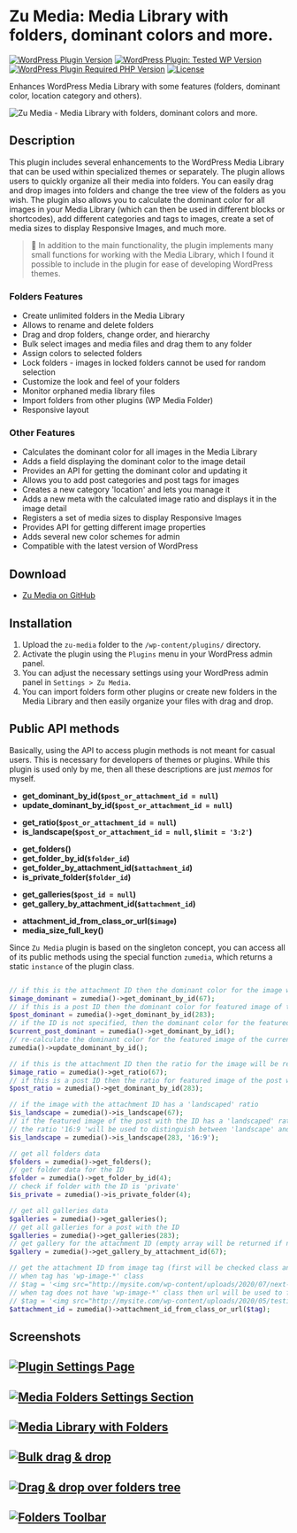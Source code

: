 # Zu Media: Media Library with folders, dominant colors and more.

<!-- [![WordPress Plugin Version](https://img.shields.io/wordpress/plugin/v/zu-media?style=for-the-badge)](https://wordpress.org/plugins/zu-media/)
[![WordPress Plugin: Tested WP Version](https://img.shields.io/wordpress/plugin/tested/zu-media?color=4ab866&style=for-the-badge)](https://wordpress.org/plugins/zu-media/)
[![WordPress Plugin Required PHP Version](https://img.shields.io/wordpress/plugin/required-php/zu-media?color=bc2a8d&style=for-the-badge)](https://www.php.net/) -->

[![WordPress Plugin Version](https://img.shields.io/badge/plugin-v2.2.2-007ec6.svg?style=for-the-badge)]()
[![WordPress Plugin: Tested WP Version](https://img.shields.io/badge/wordpress-v5.7.0%20tested-4ab866.svg?style=for-the-badge)]()
[![WordPress Plugin Required PHP Version](https://img.shields.io/badge/php->=7.0.0-bc2a8d.svg?style=for-the-badge)](https://www.php.net/)
[![License](https://img.shields.io/badge/license-GPL--2.0%2B-fcbf00.svg?style=for-the-badge)](https://github.com/picasso/zu-media/blob/master/LICENSE)

 <!-- ![WordPress Plugin Downloads](https://img.shields.io/wordpress/plugin/dt/zu-media?color=00aced&style=for-the-badge) -->

Enhances WordPress Media Library with some features (folders, dominant color, location category and others).


![Zu Media - Media Library with folders, dominant colors and more.](https://user-images.githubusercontent.com/399395/111074321-bfc89100-84e2-11eb-8a40-09671bff8da4.png)


## Description

This plugin includes several enhancements to the WordPress Media Library that can be used within specialized themes or separately. The plugin allows users to quickly organize all their media into folders. You can easily drag and drop images into folders and change the tree view of the folders as you wish. The plugin also allows you to calculate the dominant color for all images in your Media Library (which can then be used in different blocks or shortcodes), add different categories and tags to images, create a set of media sizes to display Responsive Images, and much more.

> &#x1F383; In addition to the main functionality, the plugin implements many small functions for working with the Media Library, which I found it possible to include in the plugin for ease of developing WordPress themes.

### Folders Features

* Create unlimited folders in the Media Library
* Allows to rename and delete folders
* Drag and drop folders, change order, and hierarchy
* Bulk select images and media files and drag them to any folder
* Assign colors to selected folders
* Lock folders - images in locked folders cannot be used for random selection
* Customize the look and feel of your folders
* Monitor orphaned media library files
* Import folders from other plugins (WP Media Folder)
* Responsive layout

### Other Features

* Calculates the dominant color for all images in the Media Library
* Adds a field displaying the dominant color to the image detail
* Provides an API for getting the dominant color and updating it
* Allows you to add post categories and post tags for images
* Creates a new category 'location' and lets you manage it
* Adds a new meta with the calculated image ratio and displays it in the image detail
* Registers a set of media sizes to display Responsive Images
* Provides API for getting different image properties
* Adds several new color schemes for admin
* Compatible with the latest version of WordPress

<!--
### Connect

-   [Download on WordPress.org](https://wordpress.org/plugins/zu-media/)
-   [Follow on Twitter](https://twitter.com/??)
-   [Like me on Facebook](https://www.facebook.com/??/)
-->

## Download

<!-- + [Zu Media on WordPress.org](https://downloads.wordpress.org/plugin/zu-media.zip) -->
+ [Zu Media on GitHub](https://github.com/picasso/zu-media/archive/master.zip)

## Installation

1. Upload the `zu-media` folder to the `/wp-content/plugins/` directory.
2. Activate the plugin using the `Plugins` menu in your WordPress admin panel.
3. You can adjust the necessary settings using your WordPress admin panel in `Settings > Zu Media`.
4. You can import folders form other plugins or create new folders in the Media Library and then easily organize your files with drag and drop.


## Public API methods

Basically, using the API to access plugin methods is not meant for casual users. This is necessary for developers of themes or plugins. While this plugin is used only by me, then all these descriptions are just *memos* for myself.

+ __get_dominant_by_id(`$post_or_attachment_id = null`)__
+ __update_dominant_by_id(`$post_or_attachment_id = null`)__
- __get_ratio(`$post_or_attachment_id = null`)__
- __is_landscape(`$post_or_attachment_id = null`, `$limit = '3:2'`)__
* __get_folders()__
* __get_folder_by_id(`$folder_id`)__
* __get_folder_by_attachment_id(`$attachment_id`)__
* __is_private_folder(`$folder_id`)__
+ __get_galleries(`$post_id = null`)__
+ __get_gallery_by_attachment_id(`$attachment_id`)__
- __attachment_id_from_class_or_url(`$image`)__
- __media_size_full_key()__


Since `Zu Media` plugin is based on the singleton concept, you can access all of its public methods using the special function `zumedia`, which returns a static `instance` of the plugin class.

```php

// if this is the attachment ID then the dominant color for the image will be returned
$image_dominant = zumedia()->get_dominant_by_id(67);
// if this is a post ID then the dominant color for featured image of the post will be returned
$post_dominant = zumedia()->get_dominant_by_id(283);
// if the ID is not specified, then the dominant color for the featured image of the current post will be returned
$current_post_dominant = zumedia()->get_dominant_by_id();
// re-calculate the dominant color for the featured image of the current post
zumedia()->update_dominant_by_id();

// if this is the attachment ID then the ratio for the image will be returned
$image_ratio = zumedia()->get_ratio(67);
// if this is a post ID then the ratio for featured image of the post will be returned
$post_ratio = zumedia()->get_dominant_by_id(283);

// if the image with the attachment ID has a 'landscaped' ratio
$is_landscape = zumedia()->is_landscape(67);
// if the featured image of the post with the ID has a 'landscaped' ratio
// the ratio '16:9 'will be used to distinguish between 'landscape' and 'portrait' images
$is_landscape = zumedia()->is_landscape(283, '16:9');

// get all folders data
$folders = zumedia()->get_folders();
// get folder data for the ID
$folder = zumedia()->get_folder_by_id(4);
// check if folder with the ID is 'private'
$is_private = zumedia()->is_private_folder(4);

// get all galleries data
$galleries = zumedia()->get_galleries();
// get all galleries for a post with the ID
$galleries = zumedia()->get_galleries(283);
// get gallery for the attachment ID (empty array will be returned if no gallery found)
$gallery = zumedia()->get_gallery_by_attachment_id(67);

// get the attachment ID from image tag (first will be checked class and then image url)
// when tag has 'wp-image-*' class
// $tag = '<img src="http://mysite.com/wp-content/uploads/2020/07/next-1024x606.jpg" alt="" class="wp-image-779"/>';
// when tag does not have 'wp-image-*' class then url will be used to find out the attachment ID
// $tag = '<img src="http://mysite.com/wp-content/uploads/2020/05/testimage-400x240.jpg"/>';
$attachment_id = zumedia()->attachment_id_from_class_or_url($tag);

```

<!--
## Support

Need help? This is a developer's portal for __Zu Media__ and should not be used for general support and queries. Please visit the [support forum on WordPress.org](https://wordpress.org/support/plugin/zu-media) for assistance.
-->

## Screenshots

## [![Plugin Settings Page](https://user-images.githubusercontent.com/399395/111200815-6b94de00-85c2-11eb-8b79-236beace105e.jpg)](https://github.com/picasso/zu-media/)

## [![Media Folders Settings Section](https://user-images.githubusercontent.com/399395/111200828-72235580-85c2-11eb-9093-79ba0e124349.jpg)](https://github.com/picasso/zu-media/)

## [![Media Library with Folders](https://user-images.githubusercontent.com/399395/111200861-78b1cd00-85c2-11eb-9593-1b39eb994b4a.jpg)](https://github.com/picasso/zu-media/)

## [![Bulk drag & drop](https://user-images.githubusercontent.com/399395/111200881-7e0f1780-85c2-11eb-810f-d52ac897fc0c.jpg)](https://github.com/picasso/zu-media/)

## [![Drag & drop over folders tree](https://user-images.githubusercontent.com/399395/111200913-85362580-85c2-11eb-9eb6-e8dd23656be2.jpg)](https://github.com/picasso/zu-media/)

## [![Folders Toolbar](https://user-images.githubusercontent.com/399395/111200933-8a937000-85c2-11eb-882b-b613539fe585.jpg)](https://github.com/picasso/zu-media/)
